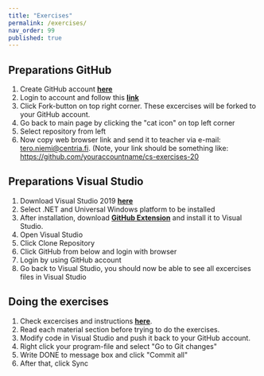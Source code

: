 ```yaml
---
title: "Exercises"
permalink: /exercises/
nav_order: 99
published: true
---
```



## Preparations GitHub

1. Create GitHub account [**here**](https://github.com/)
2. Login to account and follow this [**link**](https://github.com/centria/coding-exercises)
3. Click Fork-button on top right corner. These excercises will be forked to your GitHub account.
4. Go back to main page by clicking the "cat icon" on top left corner
5. Select repository from left
6. Now copy web browser link and send it to teacher via e-mail: tero.niemi@centria.fi. (Note, your link should be something like: https://github.com/youraccountname/cs-exercises-20

## Preparations Visual Studio

1. Download Visual Studio 2019 [**here**](https://visualstudio.microsoft.com/vs/)
2. Select .NET and Universal Windows platform to be installed
3. After installation, download [**GitHub Extension**](https://visualstudio.github.com/) and install it to Visual Studio.
4. Open Visual Studio
5. Click Clone Repository
6. Click GitHub from below and login with browser
7. Login by using GitHub account
8. Go back to Visual Studio, you should now be able to see all excercises files in Visual Studio

## Doing the exercises

1. Check excercises and instructions  [**here**](https://github.com/centria/coding-exercises). 
2. Read each material section before trying to do the exercises.
3. Modify code in Visual Studio and push it back to your GitHub account.
4. Right click your program-file and select "Go to Git changes"
5. Write DONE to message box and click "Commit all"
6. After that, click Sync
